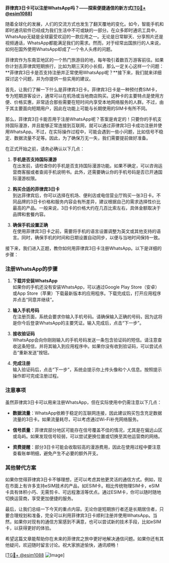 **菲律宾3日卡可以注册WhatsApp吗？——探索便捷通信的新方式[[TG💪+ @esim1088](https://t.me/s/esim1088)]**

随着全球化的发展，人们的交流方式也发生了翻天覆地的变化。如今，智能手机和即时通讯软件已经成为我们生活中不可或缺的一部分。在众多即时通讯工具中，WhatsApp无疑是全球最受欢迎的一款应用之一。无论是日常聊天、分享照片还是视频通话，WhatsApp都能满足我们的需求。然而，对于经常出国旅行的人来说，如何在国外使用WhatsApp却成了一个令人头疼的问题。

菲律宾作为东南亚地区的一个热门旅游目的地，每年吸引着数百万游客前往。如果你计划去菲律宾短期旅行，比如为期三天的小长假，那么一定关心这样一个问题：**菲律宾3日卡是否支持注册并正常使用WhatsApp呢？**接下来，我们就来详细探讨这个问题，并为你提供一些实用的建议。

首先，让我们了解一下什么是菲律宾3日卡。菲律宾3日卡是一种预付费SIM卡，专为短期游客设计，通常可以在机场或当地商店购买。这种卡的主要特点是使用方便、价格实惠，非常适合那些需要在短时间内享受本地网络服务的人群。不过，由于其主要面向短期用户，因此在功能上可能与长期使用的SIM卡有所不同。

那么，菲律宾3日卡能否用于注册WhatsApp呢？答案是肯定的！只要你的手机支持国际漫游，并且能够正常连接到互联网，就可以通过菲律宾3日卡成功注册并使用WhatsApp。不过，在实际操作过程中，可能会遇到一些小问题，比如信号不稳定、数据流量不足等。因此，为了确保万无一失，我们需要提前做好准备。

在正式开始之前，请务必确认以下几点：

1. **手机是否支持国际漫游**  
   在出发前，请检查你的手机是否支持国际漫游功能。如果不确定，可以咨询运营商客服或者查阅手机说明书。此外，还需要确认你的手机号码是否已开通国际漫游权限。

2. **购买合适的菲律宾3日卡**  
   到达菲律宾后，你可以选择在机场、便利店或电信营业厅购买一张3日卡。不同品牌的3日卡价格和服务内容会有所差异，建议根据自己的需求选择性价比最高的产品。一般来说，3日卡的价格大约在几百比索左右，具体金额取决于品牌和套餐内容。

3. **确保手机设置正确**  
   在使用菲律宾3日卡之前，需要将手机的语言设置调整为英文或其他支持的语言。同时，确保手机的时间和日期设置自动同步，以便与当地时间保持一致。

接下来，我们进入正题，教你如何用菲律宾3日卡注册WhatsApp。以下是详细的步骤：

### 注册WhatsApp的步骤

1. **下载并安装WhatsApp**  
   如果你的手机还没有安装WhatsApp，可以通过Google Play Store（安卓）或App Store（苹果）下载最新版本的应用程序。下载完成后，打开应用程序并点击“同意并继续”。

2. **输入手机号码**  
   在注册页面，系统会要求你输入手机号码。请确保输入正确的号码，因为这将是你今后登录WhatsApp的主要凭证。输入完成后，点击“下一步”。

3. **接收验证码**  
   WhatsApp会向你刚刚输入的手机号码发送一条包含验证码的短信。请注意查收这条短信，并将其输入到应用程序中。如果你没有收到验证码，可以尝试点击“重新发送”按钮。

4. **完成注册**  
   输入验证码后，点击“下一步”，系统会提示你上传头像和个人信息。按照提示操作即可完成注册过程。

### 注意事项

虽然菲律宾3日卡可以用来注册WhatsApp，但在实际使用中仍需注意以下几点：

- **数据流量**：WhatsApp依赖于稳定的互联网连接，因此建议购买包含充足数据流量的3日卡。如果流量耗尽，可以考虑通过Wi-Fi补充网络服务。
  
- **信号质量**：菲律宾部分地区可能存在信号覆盖不佳的情况，尤其是在偏远山区或岛屿。如果发现信号较弱，可以尝试更换位置或切换至其他运营商的网络。

- **资费提醒**：部分3日卡可能会收取较高的漫游费用，因此在使用过程中要注意查看账单明细，避免产生不必要的额外开支。

### 其他替代方案

如果你觉得菲律宾3日卡不够理想，还可以考虑其他更灵活的通信方式。例如，现在市面上有许多支持eSIM技术的产品，如ESIM卡。相比传统物理SIM卡，eSIM卡具有体积小巧、无需剪卡、可远程激活等优点。通过ESIM卡，你可以随时随地切换运营商，享受更加便捷的服务。

最后，让我们总结一下今天的重点内容。无论你是短期旅行者还是长期居住者，只要合理规划和准备，完全可以利用菲律宾3日卡顺利注册并使用WhatsApp。当然，如果你对现有的通信方案感到不满意，也可以尝试新的技术手段，比如eSIM卡，以获得更好的体验。

希望这篇文章能帮助你在未来的菲律宾之旅中更好地解决通信问题。如果你还有其他疑问，欢迎随时留言讨论。祝大家旅途愉快，通讯顺畅！

[[TG💪+ @esim1088](https://t.me/s/esim1088) ![Image](https://i.postimg.cc/4NQfJmqS/Snipaste-2025-05-13-00-14-12.png)]